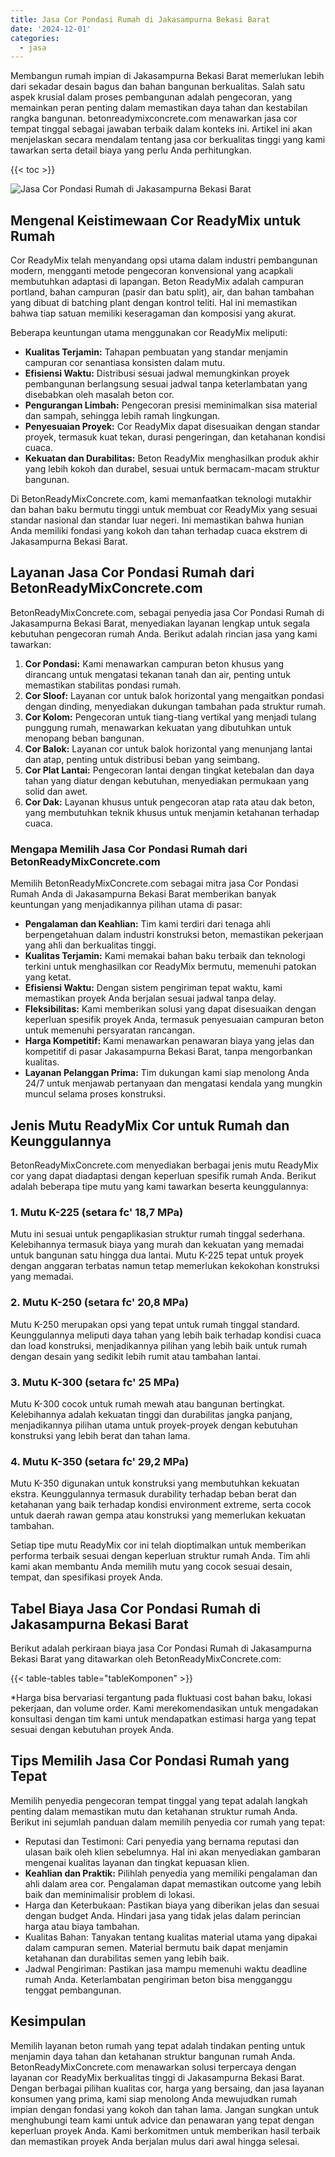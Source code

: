 ```yaml
---
title: Jasa Cor Pondasi Rumah di Jakasampurna Bekasi Barat
date: '2024-12-01'
categories:
  - jasa
---
```


Membangun rumah impian di Jakasampurna Bekasi Barat memerlukan lebih dari sekadar desain bagus dan bahan bangunan berkualitas. Salah satu aspek krusial dalam proses pembangunan adalah pengecoran, yang memainkan peran penting dalam memastikan daya tahan dan kestabilan rangka bangunan. betonreadymixconcrete.com menawarkan jasa cor tempat tinggal sebagai jawaban terbaik dalam konteks ini. Artikel ini akan menjelaskan secara mendalam tentang jasa cor berkualitas tinggi yang kami tawarkan serta detail biaya yang perlu Anda perhitungkan.

{{< toc >}}

![Jasa Cor Pondasi Rumah di Jakasampurna Bekasi Barat](https://betoncor8.github.io/cor/harga-beton-readymix-concrete%20(24).png)

## Mengenal Keistimewaan Cor ReadyMix untuk Rumah

Cor ReadyMix telah menyandang opsi utama dalam industri pembangunan modern, mengganti metode pengecoran konvensional yang acapkali membutuhkan adaptasi di lapangan. Beton ReadyMix adalah campuran portland, bahan campuran (pasir dan batu split), air, dan bahan tambahan yang dibuat di batching plant dengan kontrol teliti. Hal ini memastikan bahwa tiap satuan memiliki keseragaman dan komposisi yang akurat.

Beberapa keuntungan utama menggunakan cor ReadyMix meliputi:

- **Kualitas Terjamin:** Tahapan pembuatan yang standar menjamin campuran cor senantiasa konsisten dalam mutu.
- **Efisiensi Waktu:** Distribusi sesuai jadwal memungkinkan proyek pembangunan berlangsung sesuai jadwal tanpa keterlambatan yang disebabkan oleh masalah beton cor.
- **Pengurangan Limbah:** Pengecoran presisi meminimalkan sisa material dan sampah, sehingga lebih ramah lingkungan.
- **Penyesuaian Proyek:** Cor ReadyMix dapat disesuaikan dengan standar proyek, termasuk kuat tekan, durasi pengeringan, dan ketahanan kondisi cuaca.
- **Kekuatan dan Durabilitas:** Beton ReadyMix menghasilkan produk akhir yang lebih kokoh dan durabel, sesuai untuk bermacam-macam struktur bangunan.

Di BetonReadyMixConcrete.com, kami memanfaatkan teknologi mutakhir dan bahan baku bermutu tinggi untuk membuat cor ReadyMix yang sesuai standar nasional dan standar luar negeri. Ini memastikan bahwa hunian Anda memiliki fondasi yang kokoh dan tahan terhadap cuaca ekstrem di Jakasampurna Bekasi Barat.

## Layanan Jasa Cor Pondasi Rumah dari BetonReadyMixConcrete.com

BetonReadyMixConcrete.com, sebagai penyedia jasa Cor Pondasi Rumah di Jakasampurna Bekasi Barat, menyediakan layanan lengkap untuk segala kebutuhan pengecoran rumah Anda. Berikut adalah rincian jasa yang kami tawarkan:

1. **Cor Pondasi:** Kami menawarkan campuran beton khusus yang dirancang untuk mengatasi tekanan tanah dan air, penting untuk memastikan stabilitas pondasi rumah.
2. **Cor Sloof:** Layanan cor untuk balok horizontal yang mengaitkan pondasi dengan dinding, menyediakan dukungan tambahan pada struktur rumah.
3. **Cor Kolom:** Pengecoran untuk tiang-tiang vertikal yang menjadi tulang punggung rumah, menawarkan kekuatan yang dibutuhkan untuk menopang beban bangunan.
4. **Cor Balok:** Layanan cor untuk balok horizontal yang menunjang lantai dan atap, penting untuk distribusi beban yang seimbang.
5. **Cor Plat Lantai:** Pengecoran lantai dengan tingkat ketebalan dan daya tahan yang diatur dengan kebutuhan, menyediakan permukaan yang solid dan awet.
6. **Cor Dak:** Layanan khusus untuk pengecoran atap rata atau dak beton, yang membutuhkan teknik khusus untuk menjamin ketahanan terhadap cuaca.

### Mengapa Memilih Jasa Cor Pondasi Rumah dari BetonReadyMixConcrete.com

Memilih BetonReadyMixConcrete.com sebagai mitra jasa Cor Pondasi Rumah Anda di Jakasampurna Bekasi Barat memberikan banyak keuntungan yang menjadikannya pilihan utama di pasar:

- **Pengalaman dan Keahlian:** Tim kami terdiri dari tenaga ahli berpengetahuan dalam industri konstruksi beton, memastikan pekerjaan yang ahli dan berkualitas tinggi.
- **Kualitas Terjamin:** Kami memakai bahan baku terbaik dan teknologi terkini untuk menghasilkan cor ReadyMix bermutu, memenuhi patokan yang ketat.
- **Efisiensi Waktu:** Dengan sistem pengiriman tepat waktu, kami memastikan proyek Anda berjalan sesuai jadwal tanpa delay.
- **Fleksibilitas:** Kami memberikan solusi yang dapat disesuaikan dengan keperluan spesifik proyek Anda, termasuk penyesuaian campuran beton untuk memenuhi persyaratan rancangan.
- **Harga Kompetitif:** Kami menawarkan penawaran biaya yang jelas dan kompetitif di pasar Jakasampurna Bekasi Barat, tanpa mengorbankan kualitas.
- **Layanan Pelanggan Prima:** Tim dukungan kami siap menolong Anda 24/7 untuk menjawab pertanyaan dan mengatasi kendala yang mungkin muncul selama proses konstruksi.

## Jenis Mutu ReadyMix Cor untuk Rumah dan Keunggulannya

BetonReadyMixConcrete.com menyediakan berbagai jenis mutu ReadyMix cor yang dapat diadaptasi dengan keperluan spesifik rumah Anda. Berikut adalah beberapa tipe mutu yang kami tawarkan beserta keunggulannya:

### 1\. Mutu K-225 (setara fc' 18,7 MPa)

Mutu ini sesuai untuk pengaplikasian struktur rumah tinggal sederhana. Kelebihannya termasuk biaya yang murah dan kekuatan yang memadai untuk bangunan satu hingga dua lantai. Mutu K-225 tepat untuk proyek dengan anggaran terbatas namun tetap memerlukan kekokohan konstruksi yang memadai.

### 2\. Mutu K-250 (setara fc' 20,8 MPa)

Mutu K-250 merupakan opsi yang tepat untuk rumah tinggal standard. Keunggulannya meliputi daya tahan yang lebih baik terhadap kondisi cuaca dan load konstruksi, menjadikannya pilihan yang lebih baik untuk rumah dengan desain yang sedikit lebih rumit atau tambahan lantai.

### 3\. Mutu K-300 (setara fc' 25 MPa)

Mutu K-300 cocok untuk rumah mewah atau bangunan bertingkat. Kelebihannya adalah kekuatan tinggi dan durabilitas jangka panjang, menjadikannya pilihan utama untuk proyek-proyek dengan kebutuhan konstruksi yang lebih berat dan tahan lama.

### 4\. Mutu K-350 (setara fc' 29,2 MPa)

Mutu K-350 digunakan untuk konstruksi yang membutuhkan kekuatan ekstra. Keunggulannya termasuk durability terhadap beban berat dan ketahanan yang baik terhadap kondisi environment extreme, serta cocok untuk daerah rawan gempa atau konstruksi yang memerlukan kekuatan tambahan.

Setiap tipe mutu ReadyMix cor ini telah dioptimalkan untuk memberikan performa terbaik sesuai dengan keperluan struktur rumah Anda. Tim ahli kami akan membantu Anda memilih mutu yang cocok sesuai desain, tempat, dan spesifikasi proyek Anda.

## Tabel Biaya Jasa Cor Pondasi Rumah di Jakasampurna Bekasi Barat

Berikut adalah perkiraan biaya jasa Cor Pondasi Rumah di Jakasampurna Bekasi Barat yang ditawarkan oleh BetonReadyMixConcrete.com:

{{< table-tables table="tableKomponen" >}}

\*Harga bisa bervariasi tergantung pada fluktuasi cost bahan baku, lokasi pekerjaan, dan volume order. Kami merekomendasikan untuk mengadakan konsultasi dengan tim kami untuk mendapatkan estimasi harga yang tepat sesuai dengan kebutuhan proyek Anda.

## Tips Memilih Jasa Cor Pondasi Rumah yang Tepat

Memilih penyedia pengecoran tempat tinggal yang tepat adalah langkah penting dalam memastikan mutu dan ketahanan struktur rumah Anda. Berikut ini sejumlah panduan dalam memilih penyedia cor rumah yang tepat:

- Reputasi dan Testimoni: Cari penyedia yang bernama reputasi dan ulasan baik oleh klien sebelumnya. Hal ini akan menyediakan gambaran mengenai kualitas layanan dan tingkat kepuasan klien.
- **Keahlian dan Praktik:** Pilihlah penyedia yang memiliki pengalaman dan ahli dalam area cor. Pengalaman dapat memastikan outcome yang lebih baik dan meminimalisir problem di lokasi.
- Harga dan Keterbukaan: Pastikan biaya yang diberikan jelas dan sesuai dengan budget Anda. Hindari jasa yang tidak jelas dalam perincian harga atau biaya tambahan.
- Kualitas Bahan: Tanyakan tentang kualitas material utama yang dipakai dalam campuran semen. Material bermutu baik dapat menjamin ketahanan dan durabilitas semen yang lebih baik.
- Jadwal Pengiriman: Pastikan jasa mampu memenuhi waktu deadline rumah Anda. Keterlambatan pengiriman beton bisa mengganggu tenggat pembangunan.

## Kesimpulan

Memilih layanan beton rumah yang tepat adalah tindakan penting untuk menjamin daya tahan dan ketahanan struktur bangunan rumah Anda. BetonReadyMixConcrete.com menawarkan solusi terpercaya dengan layanan cor ReadyMix berkualitas tinggi di Jakasampurna Bekasi Barat. Dengan berbagai pilihan kualitas cor, harga yang bersaing, dan jasa layanan konsumen yang prima, kami siap menolong Anda mewujudkan rumah impian dengan fondasi yang kokoh dan tahan lama. Jangan sungkan untuk menghubungi team kami untuk advice dan penawaran yang tepat dengan keperluan proyek Anda. Kami berkomitmen untuk memberikan hasil terbaik dan memastikan proyek Anda berjalan mulus dari awal hingga selesai.
